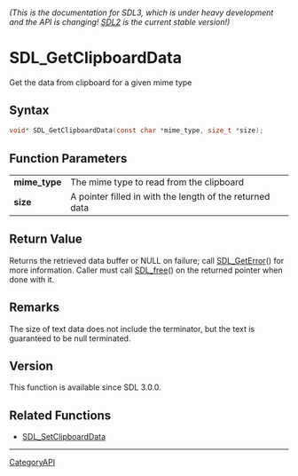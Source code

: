 ###### (This is the documentation for SDL3, which is under heavy development and the API is changing! [SDL2](https://wiki.libsdl.org/SDL2/) is the current stable version!)
# SDL_GetClipboardData

Get the data from clipboard for a given mime type 

## Syntax

```c
void* SDL_GetClipboardData(const char *mime_type, size_t *size);

```

## Function Parameters

|                   |                                                          |
| ----------------- | -------------------------------------------------------- |
| **mime_type**     | The mime type to read from the clipboard                 |
| **size**          | A pointer filled in with the length of the returned data |

## Return Value

Returns the retrieved data buffer or NULL on failure; call
[SDL_GetError](SDL_GetError)() for more information. Caller must call
[SDL_free](SDL_free)() on the returned pointer when done with it.

## Remarks

The size of text data does not include the terminator, but the text is
guaranteed to be null terminated.

## Version

This function is available since SDL 3.0.0.

## Related Functions

* [SDL_SetClipboardData](SDL_SetClipboardData)

----
[CategoryAPI](CategoryAPI)

